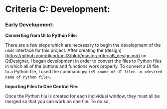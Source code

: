 Criteria C: Development:
=====================

### Early Development:

**Converting from UI to Python File:** 

There are a few steps which are necessary to begin the development of the user interface for this project. After creating the (design)[https://github.com/rikiod/unit3/blob/master/criteriaB_design.md] on QtDesigner, I began development in order to convert the files to Python files in which all of the buttons and functions work properly. To convert a UI file to a Python file, I used the command `pyuic5 <name of UI file> -o <desired name of Python file>`. 

**Importing Files to One Central File:**

Once the Python file is created for each individual window, they must all be merged so that you can work on one file. To do so,
